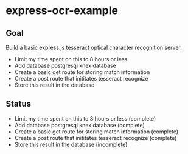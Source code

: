 # express-ocr-example

## Goal
Build a basic express.js tesseract optical character recognition server. 
- Limit my time spent on this to 8 hours or less
- Add database postgresql knex database
- Create a basic get route for storing match information
- Create a post route that inititates tesseract recognize
- Store this result in the database

## Status
- Limit my time spent on this to 8 hours or less (complete)
- Add database postgresql knex database (complete)
- Create a basic get route for storing match information (complete)
- Create a post route that inititates tesseract recognize (complete)
- Store this result in the database (incomplete)